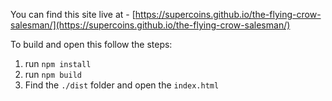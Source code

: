 You can find this site live at - [https://supercoins.github.io/the-flying-crow-salesman/](https://supercoins.github.io/the-flying-crow-salesman/)

To build and open this follow the steps:

1. run `npm install`
2. run `npm build`
3. Find the `./dist` folder and open the `index.html`